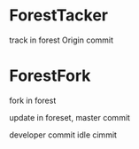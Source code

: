 # ForestTacker
track in forest
Origin commit
# ForestFork
fork in forest

update in foreset, master commit

developer commit
idle cimmit


